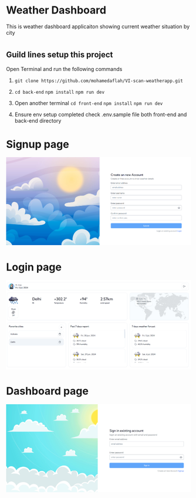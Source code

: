 # Weather Dashboard

This is weather dashboard applicaiton showing current weather situation by city

#

## Guild lines setup this project

Open Terminal and run the following commands

1. `git clone https://github.com/mohamedaflah/VI-scan-weatherapp.git`

2. `cd back-end` `npm install` `npm run dev`
3. Open another terminal
   `cd front-end` `npm install` `npm run dev`

4. Ensure env setup completed check .env.sample file both front-end and back-end directory

#

#

#

# Signup page

[![Signup page](/media/image.png)]()

# Login page

[![Signup page](/media/dashboard.png)]()

# Dashboard page

[![Dashbord page](/media/image2.png)]()
